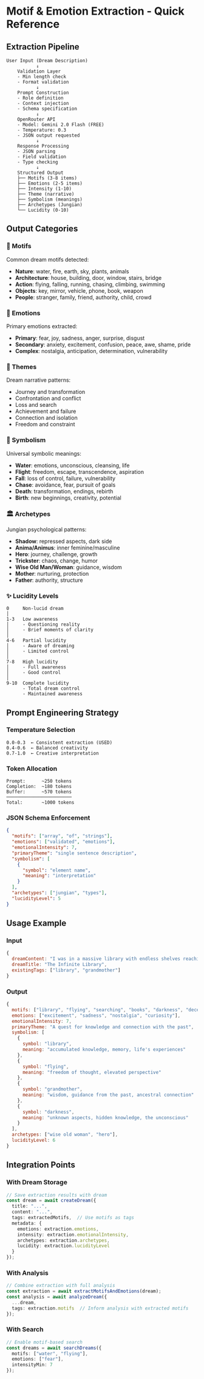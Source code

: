 # Motif & Emotion Extraction - Quick Reference

## Extraction Pipeline

```
User Input (Dream Description)
           ↓
    Validation Layer
    - Min length check
    - Format validation
           ↓
    Prompt Construction
    - Role definition
    - Context injection
    - Schema specification
           ↓
    OpenRouter API
    - Model: Gemini 2.0 Flash (FREE)
    - Temperature: 0.3
    - JSON output requested
           ↓
    Response Processing
    - JSON parsing
    - Field validation
    - Type checking
           ↓
    Structured Output
    ├── Motifs (3-8 items)
    ├── Emotions (2-5 items)
    ├── Intensity (1-10)
    ├── Theme (narrative)
    ├── Symbolism (meanings)
    ├── Archetypes (Jungian)
    └── Lucidity (0-10)
```

## Output Categories

### 🌟 Motifs
Common dream motifs detected:
- **Nature**: water, fire, earth, sky, plants, animals
- **Architecture**: house, building, door, window, stairs, bridge
- **Action**: flying, falling, running, chasing, climbing, swimming
- **Objects**: key, mirror, vehicle, phone, book, weapon
- **People**: stranger, family, friend, authority, child, crowd

### 💫 Emotions
Primary emotions extracted:
- **Primary**: fear, joy, sadness, anger, surprise, disgust
- **Secondary**: anxiety, excitement, confusion, peace, awe, shame, pride
- **Complex**: nostalgia, anticipation, determination, vulnerability

### 🎯 Themes
Dream narrative patterns:
- Journey and transformation
- Confrontation and conflict
- Loss and search
- Achievement and failure
- Connection and isolation
- Freedom and constraint

### 🔮 Symbolism
Universal symbolic meanings:
- **Water**: emotions, unconscious, cleansing, life
- **Flight**: freedom, escape, transcendence, aspiration
- **Fall**: loss of control, failure, vulnerability
- **Chase**: avoidance, fear, pursuit of goals
- **Death**: transformation, endings, rebirth
- **Birth**: new beginnings, creativity, potential

### 🏛️ Archetypes
Jungian psychological patterns:
- **Shadow**: repressed aspects, dark side
- **Anima/Animus**: inner feminine/masculine
- **Hero**: journey, challenge, growth
- **Trickster**: chaos, change, humor
- **Wise Old Man/Woman**: guidance, wisdom
- **Mother**: nurturing, protection
- **Father**: authority, structure

### ✨ Lucidity Levels
```
0     Non-lucid dream
│
1-3   Low awareness
│     - Questioning reality
│     - Brief moments of clarity
│
4-6   Partial lucidity
│     - Aware of dreaming
│     - Limited control
│
7-8   High lucidity
│     - Full awareness
│     - Good control
│
9-10  Complete lucidity
      - Total dream control
      - Maintained awareness
```

## Prompt Engineering Strategy

### Temperature Selection
```
0.0-0.3  ← Consistent extraction (USED)
0.4-0.6  ← Balanced creativity
0.7-1.0  ← Creative interpretation
```

### Token Allocation
```
Prompt:      ~250 tokens
Completion:  ~180 tokens
Buffer:      ~570 tokens
────────────────────────
Total:       ~1000 tokens
```

### JSON Schema Enforcement
```json
{
  "motifs": ["array", "of", "strings"],
  "emotions": ["validated", "emotions"],
  "emotionalIntensity": 7,
  "primaryTheme": "single sentence description",
  "symbolism": [
    {
      "symbol": "element name",
      "meaning": "interpretation"
    }
  ],
  "archetypes": ["jungian", "types"],
  "lucidityLevel": 5
}
```

## Usage Example

### Input
```javascript
{
  dreamContent: "I was in a massive library with endless shelves reaching into darkness. I could fly between them, searching for a specific book. The librarian was my grandmother who passed away. I felt both excited and sad.",
  dreamTitle: "The Infinite Library",
  existingTags: ["library", "grandmother"]
}
```

### Output
```javascript
{
  motifs: ["library", "flying", "searching", "books", "darkness", "deceased loved one"],
  emotions: ["excitement", "sadness", "nostalgia", "curiosity"],
  emotionalIntensity: 7,
  primaryTheme: "A quest for knowledge and connection with the past",
  symbolism: [
    {
      symbol: "library",
      meaning: "accumulated knowledge, memory, life's experiences"
    },
    {
      symbol: "flying",
      meaning: "freedom of thought, elevated perspective"
    },
    {
      symbol: "grandmother",
      meaning: "wisdom, guidance from the past, ancestral connection"
    },
    {
      symbol: "darkness",
      meaning: "unknown aspects, hidden knowledge, the unconscious"
    }
  ],
  archetypes: ["wise old woman", "hero"],
  lucidityLevel: 6
}
```

## Integration Points

### With Dream Storage
```typescript
// Save extraction results with dream
const dream = await createDream({
  title: "...",
  content: "...",
  tags: extractedMotifs,  // Use motifs as tags
  metadata: {
    emotions: extraction.emotions,
    intensity: extraction.emotionalIntensity,
    archetypes: extraction.archetypes,
    lucidity: extraction.lucidityLevel
  }
});
```

### With Analysis
```typescript
// Combine extraction with full analysis
const extraction = await extractMotifsAndEmotions(dream);
const analysis = await analyzeDream({
  ...dream,
  tags: extraction.motifs  // Inform analysis with extracted motifs
});
```

### With Search
```typescript
// Enable motif-based search
const dreams = await searchDreams({
  motifs: ["water", "flying"],
  emotions: ["fear"],
  intensityMin: 7
});
```
